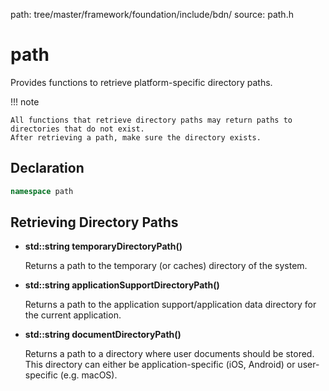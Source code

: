 path: tree/master/framework/foundation/include/bdn/
source: path.h

# path

Provides functions to retrieve platform-specific directory paths.

!!! note

	All functions that retrieve directory paths may return paths to directories that do not exist.
	After retrieving a path, make sure the directory exists.

## Declaration

```C++
namespace path
```

## Retrieving Directory Paths

* **std::string temporaryDirectoryPath()**

	Returns a path to the temporary (or caches) directory of the system.

* **std::string applicationSupportDirectoryPath()**

	Returns a path to the application support/application data directory for the current application.

* **std::string documentDirectoryPath()**

	Returns a path to a directory where user documents should be stored. This directory can either be application-specific (iOS, Android) or user-specific (e.g. macOS).
